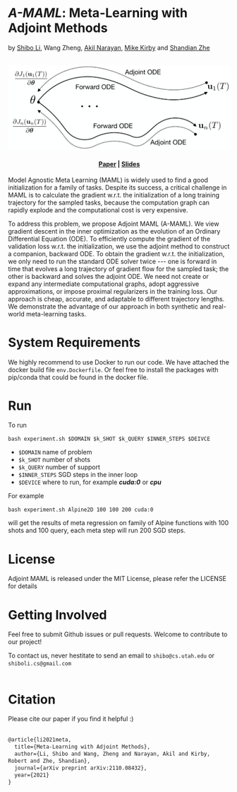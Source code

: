 # *A-MAML*: Meta-Learning with Adjoint Methods

by [Shibo Li](https://imshibo.com), Wang Zheng, [Akil Narayan](http://www.sci.utah.edu/~akil/), [Mike Kirby](https://www.cs.utah.edu/~kirby/) and [Shandian Zhe](https://www.cs.utah.edu/~zhe/)

<p align="center">
    <br>
    <img src="images/amaml-idea-trim.png" width="800" />
    <br>
<p>

<h4 align="center">
    <p>
        <a href="https://arxiv.org/abs/2110.08432">Paper</a> |
        <a href="https://github.com/shib0li/Adjoint-MAML/blob/main/images/amaml-slides.pdf">Slides</a> 
<!--         <a href="https://github.com/shib0li/Infinite-Fidelity-Coregionalization/blob/main/images/poster.pdf">Poster</a>  -->
    <p>
</h4>


Model Agnostic Meta Learning (MAML) is widely used to find a good initialization for a family of tasks. Despite its success, a critical challenge in MAML is to calculate the gradient w.r.t. the initialization of a long training trajectory for the sampled tasks, because the computation graph can rapidly explode and the computational cost is very expensive. 

To address this problem, we propose Adjoint MAML (A-MAML). We view gradient descent in the inner optimization as the evolution of an Ordinary Differential Equation (ODE). To efficiently compute the gradient of the validation loss w.r.t. the initialization, we use the adjoint method to construct a companion, backward ODE. To obtain the gradient w.r.t. the initialization, we only need to run the standard ODE solver twice --- one is forward in time that evolves a long trajectory of gradient flow for the sampled task; the other is backward and solves the adjoint ODE. We need not create or expand any intermediate computational graphs, adopt aggressive approximations, or impose proximal regularizers in the training loss.  Our approach is cheap, accurate, and adaptable to different trajectory lengths. We demonstrate  the advantage of our approach in both synthetic and real-world meta-learning tasks. 


# System Requirements

We highly recommend to use Docker to run our code. We have attached the docker build file `env.Dockerfile`. Or feel free to install the packages with pip/conda that could be found in the docker file.


# Run

To run 

```
bash experiment.sh $DOMAIN $k_SHOT $k_QUERY $INNER_STEPS $DEIVCE 
```

* `$DOMAIN` name of problem
* `$k_SHOT` number of shots
* `$k_QUERY` number of support
* `$INNER_STEPS` SGD steps in the inner loop
* `$DEVICE` where to run, for example ***cuda:0*** or ***cpu***

For example

```
bash experiment.sh Alpine2D 100 100 200 cuda:0 
```
will get the results of meta regression on family of Alpine functions with 100 shots and 100 query, each meta step will run 200 SGD steps.


# License

Adjoint MAML is released under the MIT License, please refer the LICENSE for details

# Getting Involved
Feel free to submit Github issues or pull requests. Welcome to contribute to our project!

To contact us, never hestitate to send an email to `shibo@cs.utah.edu` or `shiboli.cs@gmail.com` 
<br></br>


# Citation
Please cite our paper if you find it helpful :)

```

@article{li2021meta,
  title={Meta-Learning with Adjoint Methods},
  author={Li, Shibo and Wang, Zheng and Narayan, Akil and Kirby, Robert and Zhe, Shandian},
  journal={arXiv preprint arXiv:2110.08432},
  year={2021}
}

```
<br></br>
